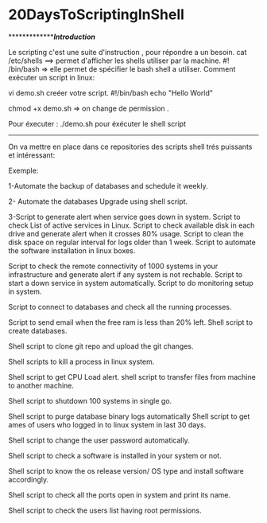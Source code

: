 # 20DaysToScriptingInShell


**********************************************Introduction*********************************

Le scripting c'est une suite d'instruction , pour répondre a un besoin.
cat /etc/shells ==> permet d'afficher les shells utiliser par la machine.
#! /bin/bash => elle permet de spécifier le bash shell a utiliser.
Comment exécuter un script in linux:

vi demo.sh creéer votre script.
#!/bin/bash echo "Hello World"

chmod +x demo.sh => on change de permission .

Pour éxecuter : ./demo.sh pour éxécuter le shell script



*******************************************************************************************************

On va mettre en place dans ce repositories des scripts shell trés puissants et intéressant:

Exemple:

1-Automate the backup of databases and schedule it weekly.

2- Automate the databases Upgrade using shell script.

3-Script to generate alert when service goes down in system.
Script to check List of active services in Linux.
Script to check available disk in each drive and generate alert when it crosses 80% usage.
Script to clean the disk space on regular interval for logs older than 1 week.
Script to automate the software installation in linux boxes.

Script to check the remote connectivity of 1000 systems in your infrastructure and generate alert if any system is not rechable.
Script to start a down service in system automatically.
Script to do monitoring setup in system.

Script to connect to databases and check all the running processes.

Script to send email when the free ram is less than 20% left.
Shell script to create databases.

Shell script to clone git repo and upload the git changes.

Shell scripts to kill a process in linux system.

Shell script to get CPU Load alert.
shell script to transfer files from machine to another machine.

Shell script to shutdown 100 systems in single go.

Shell script to purge database binary logs automatically
 Shell script to get ames of users who logged in to linux system in last 30 days.
 
 Shell script to change the user password  automatically.
 
 Shell script to check a software is installed in your system or not.
 
 Shell script to know the os release version/ OS type and install software accordingly.
 
 Shell script to check all the ports open in system and print its name.
 
 Shell script to check the users list having root permissions.
